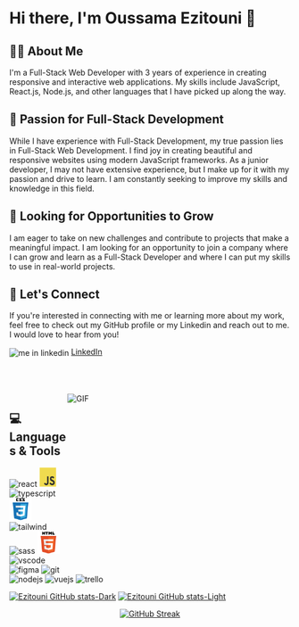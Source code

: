 # Hi there, I'm Oussama Ezitouni 👋

## 🧑‍💻 About Me

I'm a Full-Stack Web Developer with 3 years of experience in creating responsive and interactive web applications. My skills include JavaScript, React.js, Node.js, and other languages that I have picked up along the way.

## 🚀 Passion for Full-Stack Development

While I have experience with Full-Stack Development, my true passion lies in Full-Stack Web Development. I find joy in creating beautiful and responsive websites using modern JavaScript frameworks. As a junior developer, I may not have extensive experience, but I make up for it with my passion and drive to learn. I am constantly seeking to improve my skills and knowledge in this field.

## 🌱 Looking for Opportunities to Grow

I am eager to take on new challenges and contribute to projects that make a meaningful impact. I am looking for an opportunity to join a company where I can grow and learn as a Full-Stack Developer and where I can put my skills to use in real-world projects.

## 🔗 Let's Connect

If you're interested in connecting with me or learning more about my work, feel free to check out my GitHub profile or my Linkedin and reach out to me. I would love to hear from you!


<img align="center" src="https://cdn.jsdelivr.net/gh/devicons/devicon/icons/linkedin/linkedin-original.svg" alt="me in linkedin" height="auto" width="20"/> [LinkedIn](https://www.linkedin.com/in/oussama-ezitouni-794771204/) <br/><br/>

</br>
</br>

<img align="right" alt="GIF" src="https://media.giphy.com/media/bGgsc5mWoryfgKBx1u/giphy.gif" width="400" height="320" />

## 💻 Languages & Tools


<p>
<img src="https://cdn.jsdelivr.net/gh/devicons/devicon/icons/react/react-original.svg" alt="react" width="35" height="35"/>
<img src="https://raw.githubusercontent.com/devicons/devicon/master/icons/javascript/javascript-original.svg" alt="javascript" width="30" height="35"/>
<img src="https://cdn.jsdelivr.net/gh/devicons/devicon/icons/typescript/typescript-plain.svg" alt="typescript" width="30" height="35"/>
<img src="https://raw.githubusercontent.com/devicons/devicon/master/icons/css3/css3-original-wordmark.svg" alt="css3" width="40" height="40"/>
<img src="https://cdn.jsdelivr.net/gh/devicons/devicon/icons/tailwindcss/tailwindcss-plain.svg" alt="tailwind" width="35" height="35" />        
<img src="https://cdn.jsdelivr.net/gh/devicons/devicon/icons/sass/sass-original.svg" alt="sass" width="35" height="35"/>
<img src="https://raw.githubusercontent.com/devicons/devicon/master/icons/html5/html5-original-wordmark.svg" alt="html5" width="40" height="40"/>
<img src="https://cdn.jsdelivr.net/gh/devicons/devicon/icons/vscode/vscode-original.svg" alt="vscode" width="35" height="35"/>
<img src="https://cdn.jsdelivr.net/gh/devicons/devicon/icons/figma/figma-original.svg" alt="figma" width="30" height="35"/>
<img src="https://cdn.jsdelivr.net/gh/devicons/devicon/icons/git/git-original.svg" alt="git" width="35" height="35"/>
<img src="https://cdn.jsdelivr.net/gh/devicons/devicon/icons/nodejs/nodejs-original.svg" alt="nodejs" width="35" height="35"/>
  <img src="https://cdn.jsdelivr.net/gh/devicons/devicon/icons/vuejs/vuejs-original.svg" alt="vuejs" width="32" height="32"/>
<img src="https://cdn.jsdelivr.net/gh/devicons/devicon/icons/trello/trello-plain.svg" alt="trello" width="30" height="30"/>
</p>



[![Ezitouni GitHub stats-Dark](https://github-readme-stats.vercel.app/api?username=ezitounioussama&show_icons=true&theme=dark&icon_color=57a8ff&hide_border=true&card_width=400#gh-dark-mode-only)](https://github.com/ezitounioussama/ezitounioussama#gh-dark-mode-only)
[![Ezitouni GitHub stats-Light](https://github-readme-stats.vercel.app/api?username=ezitounioussama&show_icons=true&theme=default&icon_color=57a8ff&hide_border=true&card_width=400#gh-light-mode-only)](https://github.com/ezitounioussama/ezitounioussama#gh-light-mode-only)

<!-- [![GitHub Streak](https://streak-stats.demolab.com/?user=ezitounioussama&theme=dark&hide_border=true)](https://git.io/streak-stats) -->
<div align="center">
  <a href="https://git.io/streak-stats">
    <img src="https://streak-stats.demolab.com/?user=ezitounioussama&theme=dark&hide_border=true" alt="GitHub Streak" />
  </a>
</div>






